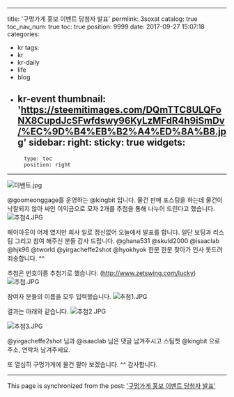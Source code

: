 
---
title: '구멍가게 홍보 이벤트 당첨자 발표'
permlink: 3soxat
catalog: true
toc_nav_num: true
toc: true
position: 9999
date: 2017-09-27 15:07:18
categories:
- kr
tags:
- kr
- kr-daily
- life
- blog
- kr-event
thumbnail: 'https://steemitimages.com/DQmTTC8ULQFoNX8CupdJcSFwfdswy96KyLzMFdR4h9iSmDv/%EC%9D%B4%EB%B2%A4%ED%8A%B8.jpg'
sidebar:
    right:
        sticky: true
widgets:
    -
        type: toc
        position: right
---


![이벤트.jpg](https://steemitimages.com/DQmTTC8ULQFoNX8CupdJcSFwfdswy96KyLzMFdR4h9iSmDv/%EC%9D%B4%EB%B2%A4%ED%8A%B8.jpg)

@goomeonggage를 운영하는 @kingbit 입니다. 
물건 판매 포스팅을 하는데 물건이 낙찰되지 않아 싸인 이익금으로 모자 2개를 추첨을 통해 나누어 드린다고 했습니다. 
![추첨4.JPG](https://steemitimages.com/DQmTge4uVZ9qaNRJd4T33dppDDKgXGowC5RQhEE3cek3w28/%EC%B6%94%EC%B2%A84.JPG)
 
페이아웃이 어제 였지만 회사 일로 정신없어 오늘에서 발표를 합니다. 일단 보팅과 리스팀 그리고 참여 해주신 분들 감사 드립니다. 
@ghana531 @skuld2000 @isaaclab @hjk96 @tworld @yirgacheffe2shot @hyokhyok 한분 한분 찾아가 인사 못드려 죄송합니다. ^^

추첨은 번호이름 추첨기로 했습니다. (http://www.zetswing.com/lucky)
![추첨.JPG](https://steemitimages.com/DQmbuFQXgaAhE25BH9ST62ecwsLTpd59QjGd1qvwi89Vg1m/%EC%B6%94%EC%B2%A8.JPG)

참여자 분들의 이름을 모두 입력했습니다. 
![추첨1.JPG](https://steemitimages.com/DQmbCbjaVdouqvQYYjjFR3XGSmphLvh3NNJFqbnGWhfQwGT/%EC%B6%94%EC%B2%A81.JPG)


결과는 아래와 같습니다. 
![추첨2.JPG](https://steemitimages.com/DQmWV3GmNmWmcjtP29Q2PLsF6BpDeqbqo3d2XNpgwLxoKNG/%EC%B6%94%EC%B2%A82.JPG)

![추첨3.JPG](https://steemitimages.com/DQmYZHPpEFmKjEfedPeMBHGkC6gaDV6fqkJxhspMFfyx5on/%EC%B6%94%EC%B2%A83.JPG)


@yirgacheffe2shot 님과  @isaaclab 님은 댓글 남겨주시고 스팀쳇 @kingbit 으로 주소, 연락처 남겨주세요. 

또 열심히 구멍가게에 물건 팔아 보겠습니다. ^^ 감사합니다.

- - -

This page is synchronized from the post: ['구멍가게 홍보 이벤트 당첨자 발표'](https://steemit.com/@kingbit/3soxat)
